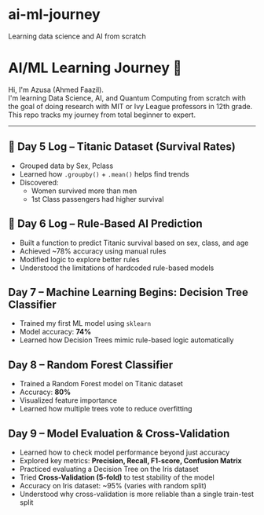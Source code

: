 # ai-ml-journey
Learning data science and AI from scratch
# AI/ML Learning Journey 🚀

Hi, I'm Azusa (Ahmed Faazil).  
I'm learning Data Science, AI, and Quantum Computing from scratch with the goal of doing research with MIT or Ivy League professors in 12th grade.  
This repo tracks my journey from total beginner to expert.

---

## 🧠 Day 5 Log – Titanic Dataset (Survival Rates)

- Grouped data by Sex, Pclass
- Learned how `.groupby()` + `.mean()` helps find trends
- Discovered: 
  - Women survived more than men
  - 1st Class passengers had higher survival
## 🧠 Day 6 Log – Rule-Based AI Prediction

- Built a function to predict Titanic survival based on sex, class, and age
- Achieved ~78% accuracy using manual rules
- Modified logic to explore better rules
- Understood the limitations of hardcoded rule-based models

## Day 7 – Machine Learning Begins: Decision Tree Classifier

- Trained my first ML model using `sklearn`
- Model accuracy: __74%__
- Learned how Decision Trees mimic rule-based logic automatically

## Day 8 – Random Forest Classifier

- Trained a Random Forest model on Titanic dataset
- Accuracy: __80%__
- Visualized feature importance
- Learned how multiple trees vote to reduce overfitting

## Day 9 – Model Evaluation & Cross-Validation

- Learned how to check model performance beyond just accuracy  
- Explored key metrics: **Precision, Recall, F1-score, Confusion Matrix**  
- Practiced evaluating a Decision Tree on the Iris dataset  
- Tried **Cross-Validation (5-fold)** to test stability of the model  
- Accuracy on Iris dataset: ~95% (varies with random split)  
- Understood why cross-validation is more reliable than a single train-test split


